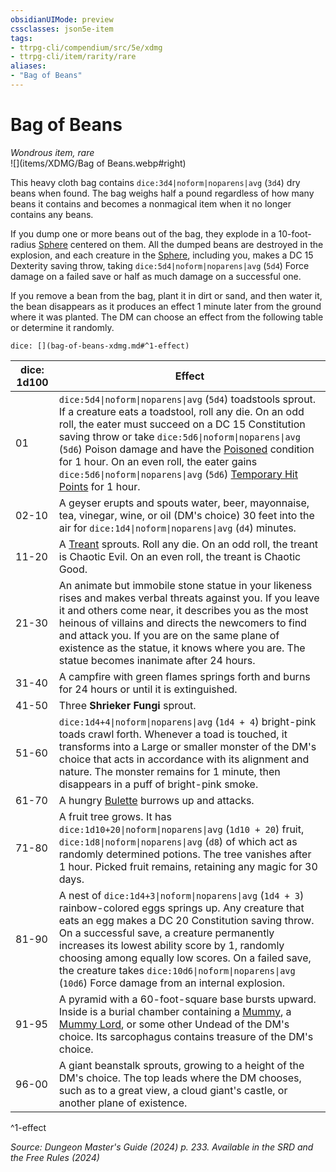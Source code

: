 ```yaml
---
obsidianUIMode: preview
cssclasses: json5e-item
tags:
- ttrpg-cli/compendium/src/5e/xdmg
- ttrpg-cli/item/rarity/rare
aliases: 
- "Bag of Beans"
---
```

# Bag of Beans
*Wondrous item, rare*  
![](items/XDMG/Bag of Beans.webp#right)


This heavy cloth bag contains `dice:3d4|noform|noparens|avg` (`3d4`) dry beans when found. The bag weighs half a pound regardless of how many beans it contains and becomes a nonmagical item when it no longer contains any beans.

If you dump one or more beans out of the bag, they explode in a 10-foot-radius [Sphere](/3-Mechanics/CLI/variant-rules/sphere-area-of-effect-xphb.md) centered on them. All the dumped beans are destroyed in the explosion, and each creature in the [Sphere](/3-Mechanics/CLI/variant-rules/sphere-area-of-effect-xphb.md), including you, makes a DC 15 Dexterity saving throw, taking `dice:5d4|noform|noparens|avg` (`5d4`) Force damage on a failed save or half as much damage on a successful one.

If you remove a bean from the bag, plant it in dirt or sand, and then water it, the bean disappears as it produces an effect 1 minute later from the ground where it was planted. The DM can choose an effect from the following table or determine it randomly.

`dice: [](bag-of-beans-xdmg.md#^1-effect)`

| dice: 1d100 | Effect |
|-------------|--------|
| 01 | `dice:5d4\|noform\|noparens\|avg` (`5d4`) toadstools sprout. If a creature eats a toadstool, roll any die. On an odd roll, the eater must succeed on a DC 15 Constitution saving throw or take `dice:5d6\|noform\|noparens\|avg` (`5d6`) Poison damage and have the [Poisoned](/3-Mechanics/CLI/conditions.md#Poisoned) condition for 1 hour. On an even roll, the eater gains `dice:5d6\|noform\|noparens\|avg` (`5d6`) [Temporary Hit Points](/3-Mechanics/CLI/variant-rules/temporary-hit-points-xphb.md) for 1 hour. |
| 02-10 | A geyser erupts and spouts water, beer, mayonnaise, tea, vinegar, wine, or oil (DM's choice) 30 feet into the air for `dice:1d4\|noform\|noparens\|avg` (`d4`) minutes. |
| 11-20 | A [Treant](/3-Mechanics/CLI/bestiary/plant/treant-xmm.md) sprouts. Roll any die. On an odd roll, the treant is Chaotic Evil. On an even roll, the treant is Chaotic Good. |
| 21-30 | An animate but immobile stone statue in your likeness rises and makes verbal threats against you. If you leave it and others come near, it describes you as the most heinous of villains and directs the newcomers to find and attack you. If you are on the same plane of existence as the statue, it knows where you are. The statue becomes inanimate after 24 hours. |
| 31-40 | A campfire with green flames springs forth and burns for 24 hours or until it is extinguished. |
| 41-50 | Three **Shrieker Fungi** sprout. |
| 51-60 | `dice:1d4+4\|noform\|noparens\|avg` (`1d4 + 4`) bright-pink toads crawl forth. Whenever a toad is touched, it transforms into a Large or smaller monster of the DM's choice that acts in accordance with its alignment and nature. The monster remains for 1 minute, then disappears in a puff of bright-pink smoke. |
| 61-70 | A hungry [Bulette](/3-Mechanics/CLI/bestiary/monstrosity/bulette-xmm.md) burrows up and attacks. |
| 71-80 | A fruit tree grows. It has `dice:1d10+20\|noform\|noparens\|avg` (`1d10 + 20`) fruit, `dice:1d8\|noform\|noparens\|avg` (`d8`) of which act as randomly determined potions. The tree vanishes after 1 hour. Picked fruit remains, retaining any magic for 30 days. |
| 81-90 | A nest of `dice:1d4+3\|noform\|noparens\|avg` (`1d4 + 3`) rainbow-colored eggs springs up. Any creature that eats an egg makes a DC 20 Constitution saving throw. On a successful save, a creature permanently increases its lowest ability score by 1, randomly choosing among equally low scores. On a failed save, the creature takes `dice:10d6\|noform\|noparens\|avg` (`10d6`) Force damage from an internal explosion. |
| 91-95 | A pyramid with a 60-foot-square base bursts upward. Inside is a burial chamber containing a [Mummy](/3-Mechanics/CLI/bestiary/undead/mummy-xmm.md), a [Mummy Lord](/3-Mechanics/CLI/bestiary/undead/mummy-lord-xmm.md), or some other Undead of the DM's choice. Its sarcophagus contains treasure of the DM's choice. |
| 96-00 | A giant beanstalk sprouts, growing to a height of the DM's choice. The top leads where the DM chooses, such as to a great view, a cloud giant's castle, or another plane of existence. |
^1-effect

*Source: Dungeon Master's Guide (2024) p. 233. Available in the <span title='Systems Reference Document (5.2)'>SRD</span> and the Free Rules (2024)*